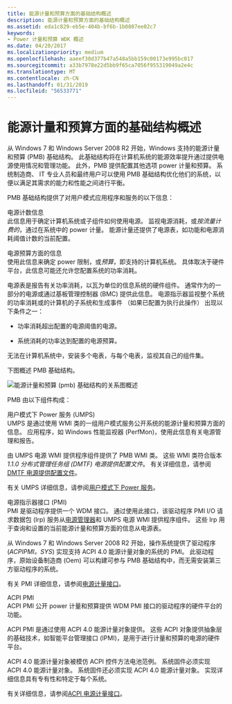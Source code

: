 ```yaml
---
title: 能源计量和预算方面的基础结构概述
description: 能源计量和预算方面的基础结构概述
ms.assetid: eda1c829-eb5e-404b-bf6b-1b0807ee02c7
keywords:
- Power 计量和预算 WDK 概述
ms.date: 04/20/2017
ms.localizationpriority: medium
ms.openlocfilehash: aaeef30d377b47a548a5bb159c00173e995bc017
ms.sourcegitcommit: a33b7978e22d5bb9f65ca7056f955319049a2e4c
ms.translationtype: MT
ms.contentlocale: zh-CN
ms.lasthandoff: 01/31/2019
ms.locfileid: "56533771"
---
```

# <a name="overview-of-the-power-metering-and-budgeting-infrastructure"></a>能源计量和预算方面的基础结构概述


从 Windows 7 和 Windows Server 2008 R2 开始，Windows 支持的能源计量和预算 (PMB) 基础结构。 此基础结构将在计算机系统的能源效率提升通过提供电源使用情况和管理功能。 此外，PMB 提供配置其他选项 power 计量和预算。 系统制造商、 IT 专业人员和最终用户可以使用 PMB 基础结构优化他们的系统，以便以满足其需求的能力和性能之间进行平衡。

PMB 基础结构提供了对用户模式应用程序和服务的以下信息：

<span id="Power_Metering_Information"></span><span id="power_metering_information"></span><span id="POWER_METERING_INFORMATION"></span>电源计数信息  
此信息用于确定计算机系统或子组件如何使用电源。 监视电源消耗，或*按流量计费的*，通过在系统中的 power 计量。 能源计量还提供了电源表，如功能和电源消耗阈值计数的当前配置。

<span id="Power_Budgeting_Information"></span><span id="power_budgeting_information"></span><span id="POWER_BUDGETING_INFORMATION"></span>电源预算方面的信息  
使用此信息来确定 power 限制，或*预算*，即支持的计算机系统。 具体取决于硬件平台，此信息可能还允许您配置系统的功率消耗。

电源表是报告有关功率消耗，以瓦为单位的信息系统的硬件组件。 通常作为的一部分的电源或通过基板管理控制器 (BMC) 提供此信息。 电源指示器监视整个系统的功率消耗或的计算机的子系统和生成事件 （如果已配置为执行此操作） 出现以下条件之一：

-   功率消耗超出配置的电源阈值的电源。

-   系统消耗的功率达到配置的电源预算。

无法在计算机系统中，安装多个电表，与每个电表，监视其自己的组件集。

下图概述 PMB 基础结构。

![能源计量和预算 (pmb) 基础结构的关系图概述 ](images/powermeter-1.png)

PMB 由以下组件构成：

<span id="User-Mode_Power_Service__UMPS_"></span><span id="user-mode_power_service__umps_"></span><span id="USER-MODE_POWER_SERVICE__UMPS_"></span>用户模式下 Power 服务 (UMPS)  
UMPS 是通过使用 WMI 类的一组用户模式服务公开系统的能源计量和预算方面的信息。 应用程序，如 Windows 性能监视器 (PerfMon)，使用此信息有关电源管理和报告。

由 UMPS 电源 WMI 提供程序组件提供了 PMB WMI 类。 这些 WMI 类符合版本*1.1.0 分布式管理任务组 (DMTF) 电源提供配置文件*。 有关详细信息，请参阅[DMTF 电源提供配置文件](https://go.microsoft.com/fwlink/p/?linkid=145048)。

有关 UMPS 详细信息，请参阅[用户模式下 Power 服务](user-mode-power-service.md)。

<span id="Power_Meter_Interface__PMI__"></span><span id="power_meter_interface__pmi__"></span><span id="POWER_METER_INTERFACE__PMI__"></span>电源指示器接口 (PMI)   
PMI 是驱动程序提供一个 WDM 接口。 通过使用此接口，该驱动程序 PMI I/O 请求数据包 (Irp) 服务从[电源管理器](https://msdn.microsoft.com/library/windows/hardware/ff559829)和 UMPS 电源 WMI 提供程序组件。 这些 Irp 用于查询和设置的当前能源计量和预算方面的信息从电源表。

从 Windows 7 和 Windows Server 2008 R2 开始，操作系统提供了驱动程序 (*ACPIPMI。SYS*) 实现支持 ACPI 4.0 能源计量对象的系统的 PMI。 此驱动程序，原始设备制造商 (Oem) 可以构建可参与 PMB 基础结构中，而无需安装第三方驱动程序的系统。

有关 PMI 详细信息，请参阅[电源计量接口](power-meter-interface.md)。

<span id="ACPI_PMI"></span><span id="acpi_pmi"></span>ACPI PMI  
ACPI PMI 公开 power 计量和预算提供 WDM PMI 接口的驱动程序的硬件平台的功能。

ACPI PMI 是通过使用 ACPI 4.0 能源计量对象提供。 这些 ACPI 对象提供抽象层的基础技术，如智能平台管理接口 (IPMI)，是用于进行计量和预算的电源的硬件平台。

ACPI 4.0 能源计量对象被模仿 ACPI 控件方法电池范例。 系统固件必须实现 ACPI 4.0 能源计量对象。 系统固件还必须实现 ACPI 4.0 能源计量对象。 实现详细信息具有专有性和特定于每个系统。

有关详细信息，请参阅[ACPI 电源计量接口](acpi-power-meter-interface.md)。

 

 




